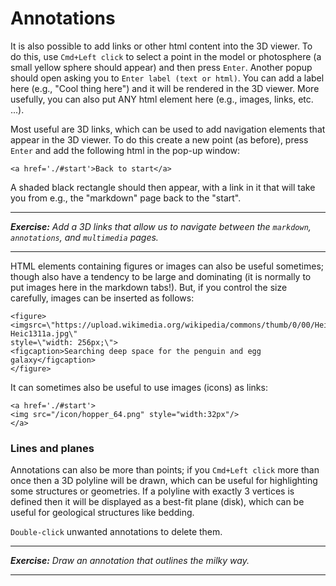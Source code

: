 
# Annotations

It is also possible to add links or other html content into the 3D viewer. To do this, use `Cmd+Left click` to select a point in the model or photosphere (a small yellow sphere should appear) and then press `Enter`. Another popup should open asking you to `Enter label (text or html)`. You can add a label here (e.g., "Cool thing here") and it will be rendered in the 3D viewer. More usefully, you can also put ANY html element here (e.g., images, links, etc. ...). 

Most useful are 3D links, which can be used to add navigation elements that appear in the 3D viewer. To do this create a new point (as before), press `Enter` and add the following html in the pop-up window:

```
<a href='./#start'>Back to start</a>
```

A shaded black rectangle should then appear, with a link in it that will take you from e.g., the "markdown" page back to the "start".

----

***Exercise:** Add a 3D links that allow us to navigate between the `markdown`, `annotations`, and `multimedia` pages.*

----

HTML elements containing figures or images can also be useful sometimes; though also have a tendency to be large and dominating (it is normally to put images here in the markdown tabs!). But, if you control the size carefully, images can be inserted as follows:

```
<figure>
<imgsrc=\"https://upload.wikimedia.org/wikipedia/commons/thumb/0/00/Heic1311a.jpg/1280px-Heic1311a.jpg\" 
style=\"width: 256px;\"> 
<figcaption>Searching deep space for the penguin and egg galaxy</figcaption>
</figure>
```

It can sometimes also be useful to use images (icons) as links:

```
<a href='./#start'>
<img src="/icon/hopper_64.png" style="width:32px"/>
</a>
```

### Lines and planes

Annotations can also be more than points; if you `Cmd+Left click` more than once then a 3D polyline will be drawn, which can be useful for highlighting some structures or geometries. If a polyline with exactly 3 vertices is defined then it will be displayed as a best-fit plane (disk), which can be useful for geological structures like bedding.

`Double-click` unwanted annotations to delete them. 

----

***Exercise:** Draw an annotation that outlines the milky way.*

----

